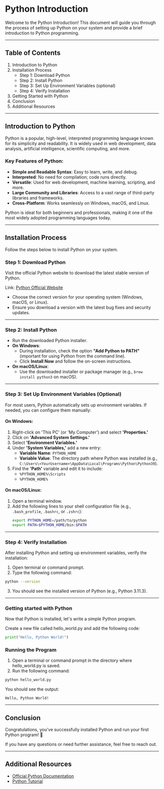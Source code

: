 # Python Introduction

Welcome to the Python Introduction! This document will guide you through the process of setting up Python on your system and provide a brief introduction to Python programming.

---

## Table of Contents

1. Introduction to Python
2. Installation Process
   - Step 1: Download Python
   - Step 2: Install Python
   - Step 3: Set Up Environment Variables (optional)
   - Step 4: Verify Installation
3. Getting Started with Python
4. Conclusion
5. Additional Resources

---

## Introduction to Python

Python is a popular, high-level, interpreted programming language known for its simplicity and readability. It is widely used in web development, data analysis, artificial intelligence, scientific computing, and more.

### Key Features of Python:

- **Simple and Readable Syntax**: Easy to learn, write, and debug.
- **Interpreted**: No need for compilation; code runs directly.
- **Versatile**: Used for web development, machine learning, scripting, and more.
- **Large Community and Libraries**: Access to a vast range of third-party libraries and frameworks.
- **Cross-Platform**: Works seamlessly on Windows, macOS, and Linux.

Python is ideal for both beginners and professionals, making it one of the most widely adopted programming languages today.

---

## Installation Process

Follow the steps below to install Python on your system.

### Step 1: Download Python

Visit the official Python website to download the latest stable version of Python.

Link: [Python Official Website](https://www.python.org/downloads/)

- Choose the correct version for your operating system (Windows, macOS, or Linux).
- Ensure you download a version with the latest bug fixes and security updates.

---

### Step 2: Install Python

- Run the downloaded Python installer.
- **On Windows**:
  - During installation, check the option **"Add Python to PATH"** (important for using Python from the command line).
  - Click **Install Now** and follow the on-screen instructions.
- **On macOS/Linux**:
  - Use the downloaded installer or package manager (e.g., `brew install python3` on macOS).

---

### Step 3: Set Up Environment Variables (Optional)

For most users, Python automatically sets up environment variables. If needed, you can configure them manually:

#### On Windows:

1. Right-click on 'This PC' (or 'My Computer') and select **'Properties.'**
2. Click on **'Advanced System Settings.'**
3. Select **'Environment Variables.'**
4. Under **'System Variables,'** add a new entry:
   - **Variable Name**: `PYTHON_HOME`
   - **Variable Value**: The directory path where Python was installed (e.g., `C:\Users\<YourUsername>\AppData\Local\Programs\Python\Python39`).
5. Find the **'Path'** variable and edit it to include:
   - `%PYTHON_HOME%\Scripts`
   - `%PYTHON_HOME%`

#### On macOS/Linux:

1. Open a terminal window.
2. Add the following lines to your shell configuration file (e.g., `.bash_profile`, `.bashrc`, or `.zshrc`):
   ```bash
   export PYTHON_HOME=/path/to/python
   export PATH=$PYTHON_HOME/bin:$PATH
   ```

---

### Step 4: Verify Installation

After installing Python and setting up environment variables, verify the installation:

1. Open terminal or command prompt.
2. Type the following command:

```bash
python --version
```

3. You should see the installed version of Python (e.g., Python 3.11.3).

---

### Getting started with Python

Now that Python is installed, let's write a simple Python program.

Create a new file called hello_world.py and add the following code:

```python
print("Hello, Python World!")
```

### Running the Program

1. Open a terminal or command prompt in the directory where hello_world.py is saved.
2. Run the following command:

```bash
python hello_world.py
```

You should see the output:

```output
Hello, Python World!
```

---

## Conclusion

Congratulations, you’ve successfully installed Python and run your first Python program! 🎉

If you have any questions or need further assistance, feel free to reach out.

---

## Additional Resources

- [Official Python Documentation](https://docs.python.org/3/)
- [Python Tutorial](https://www.w3schools.com/python/)
